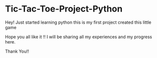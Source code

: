 # Tic-Tac-Toe-Project-Python

Hey! Just started learning python 
this is my first project created this little game
 
Hope you all like it !!
I will be sharing all my experiences and my progress here.
 
 Thank You!!
